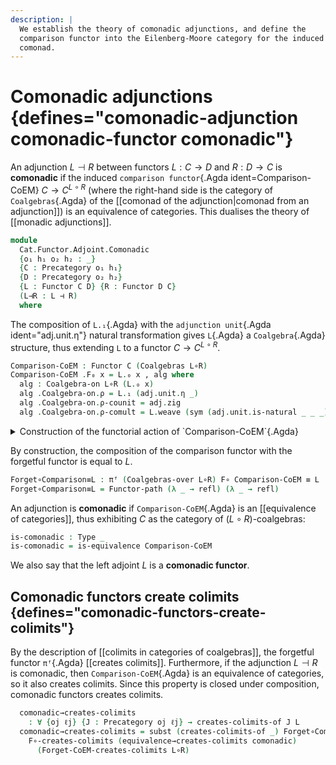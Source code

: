 ```yaml
---
description: |
  We establish the theory of comonadic adjunctions, and define the
  comparison functor into the Eilenberg-Moore category for the induced
  comonad.
---
```

<!--
```agda
open import Cat.Functor.Equivalence.Properties
open import Cat.Instances.Coalgebras.Colimits
open import Cat.Functor.Adjoint.Comonad
open import Cat.Diagram.Colimit.Base
open import Cat.Instances.Coalgebras
open import Cat.Functor.Equivalence
open import Cat.Diagram.Comonad
open import Cat.Displayed.Total
open import Cat.Functor.Adjoint
open import Cat.Functor.Base
open import Cat.Prelude

import Cat.Functor.Reasoning
import Cat.Reasoning

open Functor
open ∫Hom
open _=>_
```
-->

# Comonadic adjunctions {defines="comonadic-adjunction comonadic-functor comonadic"}

An adjunction $L \dashv R$ between functors $L : C \to D$ and $R : D \to
C$ is **comonadic** if the induced `comparison functor`{.Agda
ident=Comparison-CoEM} $C \to C^{L \circ R}$ (where the right-hand side is
the category of `Coalgebras`{.Agda} of the [[comonad of the
adjunction|comonad from an adjunction]]) is an equivalence of
categories. This dualises the theory of [[monadic adjunctions]].

```agda
module
  Cat.Functor.Adjoint.Comonadic
  {o₁ h₁ o₂ h₂ : _}
  {C : Precategory o₁ h₁}
  {D : Precategory o₂ h₂}
  {L : Functor C D} {R : Functor D C}
  (L⊣R : L ⊣ R)
  where
```

<!--
```agda
private
  module C = Cat.Reasoning C
  module D = Cat.Reasoning D
  module L = Cat.Functor.Reasoning L
  module R = Cat.Functor.Reasoning R
  module adj = _⊣_ L⊣R

L∘R : Comonad-on _
L∘R = Adjunction→Comonad L⊣R

open Comonad-on L∘R

_ = Coalgebra
```
-->

The composition of `L.₁`{.Agda} with the `adjunction unit`{.Agda
ident="adj.unit.η"} natural transformation gives `L`{.Agda} a
`Coalgebra`{.Agda} structure, thus extending `L` to a functor $C \to C^{L
\circ R}$.

```agda
Comparison-CoEM : Functor C (Coalgebras L∘R)
Comparison-CoEM .F₀ x = L.₀ x , alg where
  alg : Coalgebra-on L∘R (L.₀ x)
  alg .Coalgebra-on.ρ = L.₁ (adj.unit.η _)
  alg .Coalgebra-on.ρ-counit = adj.zig
  alg .Coalgebra-on.ρ-comult = L.weave (sym (adj.unit.is-natural _ _ _))
```

<details>
<summary> Construction of the functorial action of `Comparison-CoEM`{.Agda} </summary>

```agda
Comparison-CoEM .F₁ x .fst = L.₁ x
Comparison-CoEM .F₁ x .snd = L.weave (sym (adj.unit.is-natural _ _ _))
Comparison-CoEM .F-id    = ext L.F-id
Comparison-CoEM .F-∘ f g = ext (L.F-∘ _ _)
```
</details>

By construction, the composition of the comparison functor with the
forgetful functor is equal to $L$.

```agda
Forget∘Comparison≡L : πᶠ (Coalgebras-over L∘R) F∘ Comparison-CoEM ≡ L
Forget∘Comparison≡L = Functor-path (λ _ → refl) (λ _ → refl)
```

An adjunction is **comonadic** if `Comparison-CoEM`{.Agda} is an [[equivalence of
categories]], thus exhibiting $C$ as the category of $(L \circ R)$-coalgebras:

```agda
is-comonadic : Type _
is-comonadic = is-equivalence Comparison-CoEM
```

We also say that the left adjoint $L$ is a **comonadic functor**.

## Comonadic functors create colimits {defines="comonadic-functors-create-colimits"}

By the description of [[colimits in categories of coalgebras]],
the forgetful functor `πᶠ`{.Agda} [[creates colimits]]. Furthermore, if
the adjunction $L \dashv R$ is comonadic, then `Comparison-CoEM`{.Agda}
is an equivalence of categories, so it also creates colimits. Since this
property is closed under composition, comonadic functors creates colimits.

<!--
```agda
module _ (comonadic : is-comonadic) where
```
-->

```agda
  comonadic→creates-colimits
    : ∀ {oj ℓj} {J : Precategory oj ℓj} → creates-colimits-of J L
  comonadic→creates-colimits = subst (creates-colimits-of _) Forget∘Comparison≡L $
    F∘-creates-colimits (equivalence→creates-colimits comonadic)
      (Forget-CoEM-creates-colimits L∘R)
```
